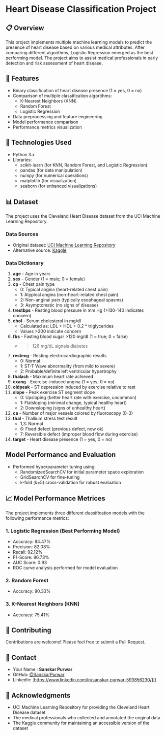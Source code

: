 # Heart Disease Classification Project

## 📋 Overview
This project implements multiple machine learning models to predict the presence of heart disease based on various medical attributes. After comparing different algorithms, Logistic Regression emerged as the best performing model. The project aims to assist medical professionals in early detection and risk assessment of heart disease.

## 🎯 Features
- Binary classification of heart disease presence (1 = yes, 0 = no)
- Comparison of multiple classification algorithms:
  - K-Nearest Neighbors (KNN)
  - Random Forest
  - Logistic Regression
- Data preprocessing and feature engineering
- Model performance comparison
- Performance metrics visualization

## 🔧 Technologies Used
- Python 3.x
- Libraries:
  - scikit-learn (for KNN, Random Forest, and Logistic Regression)
  - pandas (for data manipulation)
  - numpy (for numerical operations)
  - matplotlib (for visualization)
  - seaborn (for enhanced visualizations)

## 📊 Dataset
The project uses the Cleveland Heart Disease dataset from the UCI Machine Learning Repository.

### Data Sources
- Original dataset: [UCI Machine Learning Repository](https://archive.ics.uci.edu/ml/datasets/heart+Disease)
- Alternative source: [Kaggle](https://www.kaggle.com/datasets/sumaiyatasmeem/heart-disease-classification-dataset)

### Data Dictionary
1. **age** - Age in years
2. **sex** - Gender (1 = male; 0 = female)
3. **cp** - Chest pain type
   * 0: Typical angina (heart-related chest pain)
   * 1: Atypical angina (non-heart-related chest pain)
   * 2: Non-anginal pain (typically esophageal spasms)
   * 3: Asymptomatic (no signs of disease)
4. **trestbps** - Resting blood pressure in mm Hg (>130-140 indicates concern)
5. **chol** - Serum cholesterol in mg/dl
   * Calculated as: LDL + HDL + 0.2 * triglycerides
   * Values >200 indicate concern
6. **fbs** - Fasting blood sugar >120 mg/dl (1 = true; 0 = false)
   * >126 mg/dL signals diabetes
7. **restecg** - Resting electrocardiographic results
   * 0: Normal
   * 1: ST-T Wave abnormality (from mild to severe)
   * 2: Probable/definite left ventricular hypertrophy
8. **thalach** - Maximum heart rate achieved
9. **exang** - Exercise-induced angina (1 = yes; 0 = no)
10. **oldpeak** - ST depression induced by exercise relative to rest
11. **slope** - Peak exercise ST segment slope
    * 0: Upsloping (better heart rate with exercise, uncommon)
    * 1: Flatsloping (minimal change, typical healthy heart)
    * 2: Downsloping (signs of unhealthy heart)
12. **ca** - Number of major vessels colored by fluoroscopy (0-3)
13. **thal** - Thallium stress test result
    * 1,3: Normal
    * 6: Fixed defect (previous defect, now ok)
    * 7: Reversible defect (improper blood flow during exercise)
14. **target** - Heart disease presence (1 = yes, 0 = no)

## Model Performance and Evaluation
- Performed hyperparameter tuning using:
  - RandomizedSearchCV for initial parameter space exploration
  - GridSearchCV for fine-tuning
  -  k-fold (k=5) cross-validation for robust evaluation 

## 📈 Model Performance Metrices
The project implements three different classification models with the following performance metrics:

### 1. Logistic Regression (Best Performing Model)
- Accuracy: 84.47%
- Precision: 82.08%
- Recall: 92.12%
- F1-Score: 86.73%
- AUC Score: 0.93
- ROC curve analysis performed for model evaluation


### 2. Random Forest
- Accuracy: 80.33%

### 3. K-Nearest Neighbors (KNN)
- Accuracy: 75.41%

## 🤝 Contributing
Contributions are welcome! Please feel free to submit a Pull Request.

## 👥 Contact
- Your Name : **Sanskar Purwar**
- GitHub: [@SanskarPurwar]()
- LinkedIn: [https://www.linkedin.com/in/sanskar-purwar-593856230/]()

## 🙏 Acknowledgments
- UCI Machine Learning Repository for providing the Cleveland Heart Disease dataset
- The medical professionals who collected and annotated the original data
- The Kaggle community for maintaining an accessible version of the dataset
